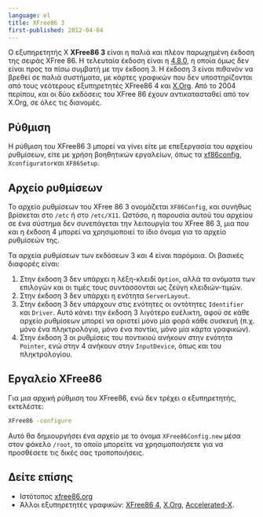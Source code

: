 ```yaml
---
language: el
title: XFree86 3
first-published: 2012-04-04
---
```


Ο εξυπηρετητής X **XFree86 3** είναι η παλιά και πλέον παρωχημένη έκδοση της σειράς XFree 86. Η τελευταία έκδοση είναι
η [4.8.0](/posts/xfree86-4/), η οποία όμως δεν είναι προς τα πίσω συμβατή με την έκδοση 3. Η έκδοση 3 είναι πιθανόν να
βρεθεί σε παλιά συστήματα, με κάρτες γραφικών που δεν υποστηρίζονται από τους νεότερους εξυπηρετητές XFree86 4 και
[X.Org](/posts/x-org/). Από το 2004 περίπου, και οι δύο εκδόσεις του XFree 86 έχουν αντικατασταθεί από τον X.Org, σε
όλες τις διανομές. 

## Ρύθμιση ##

Η ρύθμιση του XFree86 3 μπορεί να γίνει είτε με επεξεργασία του αρχείου ρυθμίσεων, είτε με χρήση βοηθητικών εργαλείων,
όπως τα [xf86config](/posts/xf86config/), `Xconfigurator`και `XF86Setup`.

## Αρχείο ρυθμίσεων ##

Το αρχείο ρυθμίσεων του XFree 86 3 ονομάζεται `XF86Config`, και συνήθως βρίσκεται στο `/etc` ή στο `/etc/X11`. Ωστόσο,
η παρουσία αυτού του αρχείου σε ένα σύστημα δεν συνεπάγεται την λειτουργία του XFree 86 3, μια που και η έκδοση 4
μπορεί να χρησιμοποιεί το ίδιο όνομα για το αρχείο ρυθμίσεών της.

Τα αρχεία ρυθμίσεων των εκδόσεων 3 και 4 είναι παρόμοια. Οι βασικές διαφορές είναι:

1.  Στην έκδοση 3 δεν υπάρχει η λέξη-κλειδί `Option`, αλλά τα ονόματα 
    των επιλογών και οι τιμές τους συντάσσονται ως ζεύγη κλειδιών-τιμών.
2.  Στην έκδοση 3 δεν υπάρχει η ενότητα `ServerLayout`.
3.  Στην έκδοση 3 δεν υπάρχουν στις ενότητες οι οντότητες `Identifier` 
    και `Driver`. Αυτό κάνει την έκδοση 3 λιγότερο ευέλικτη, αφού σε 
    κάθε αρχείο ρυθμίσεων μπορεί να οριστεί μόνο μία φορά κάθε συσκευή 
    (π.χ. μόνο ένα πληκτρολόγιο, μόνο ένα ποντίκι, μόνο μία κάρτα 
    γραφικών).
4.  Στην έκδοση 3 οι ρυθμίσεις του ποντικιού ανήκουν στην ενότητα `Pointer`, 
    ενώ στην 4 ανήκουν στην `InputDevice`, όπως και του πληκτρολογίου. 

Εργαλείο XFree86
----------------

Για μια αρχική ρύθμιση του XFree86, ενώ δεν τρέχει ο εξυπηρετητής, εκτελέστε:

```bash
XFree86 -configure
```

Αυτό θα δημιουργήσει ένα αρχείο με το όνομα `XFree86Config.new` μέσα 
στον φάκελο `/root`, το οποίο μπορείτε να χρησιμοποιήσετε για να 
προσθέσετε τις δικές σας τροποποιήσεις.

Δείτε επίσης
------------

*   Ιστότοπος [xfree86.org](http://www.xfree86.org/)
*   Άλλοι εξυπηρετητές γραφικών: [XFree86 4](/posts/xfree86-4/), [X.Org](/posts/x-org/),
    [Accelerated-X](/posts/accelerated-x/). 
